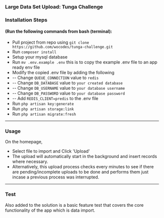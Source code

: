 ### Large Data Set Upload: Tunga Challenge

### Installation Steps 
#### (Run the following commands from bash (terminal):

- Pull project from repo using ```git clone https://github.com/wocodes/tunga-challenge.git```
- Run ```composer install```
- Setup your mysql database
- Run ```mv .env.example .env``` this is to copy the example .env file to an app ready env file
- Modify the copied .env file by adding the following
- -- Change ```QUEUE_CONNECTION``` value to ```redis```
- -- Change ```DB_DATABASE``` value to ```your created database```
- -- Change ```DB_USERNAME``` value to ```your database username```
- -- Change ```DB_PASSWORD``` value to ```your database password```
- -- Add ```REDIS_CLIENT=predis``` to the .env file
- Run ```php artisan key:generate```
- Run ```php artisan storage:link```
- Run ```php artisan migrate:fresh```

---
### Usage
On the homepage, 
- Select file to import and Click 'Upload'
- The upload will automatically start in the background and insert records where necessary.
- Alternatively, this upload process checks every minutes to see if there are pending/incomplete uploads to be done and performs them just incase a previous process was interrupted.
---
### Test
Also added to the solution is a basic feature test that covers the core functionality of the app which is data import. 

